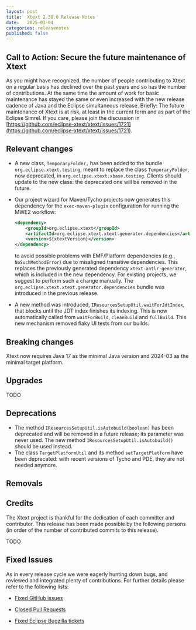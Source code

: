 ```yaml
---
layout: post
title:  Xtext 2.38.0 Release Notes
date:   2025-03-04
categories: releasenotes
published: false
---
```


## Call to Action: Secure the future maintenance of Xtext

As you might have recognized, the number of people contributing to Xtext on a regular basis has declined over the past years and so has the number of contributions. At the same time the amount of work for basic maintenance has stayed the same or even increased with the new release cadence of Java and the Eclipse simultaneous release. Briefly: The future maintenance of Xtext is at risk, at least in the current form and as part of the Eclipse Simrel. If you care, please join the discussion in [https://github.com/eclipse-xtext/xtext/issues/1721](https://github.com/eclipse-xtext/xtext/issues/1721).

## Relevant changes

* A new class, `TemporaryFolder,` has been added to the bundle `org.eclipse.xtext.testing`, meant to replace the class `TemporaryFolder`, now deprecated, in `org.eclipse.xtext.xbase.testing`. Clients should update to the new class: the deprecated one will be removed in the future.
* Our project wizard for Maven/Tycho projects now generates this dependency for the `exec-maven-plugin` configuration for running the MWE2 workflow:

  ```xml
  <dependency>
	  <groupId>org.eclipse.xtext</groupId>
	  <artifactId>org.eclipse.xtext.xtext.generator.dependencies</artifactId>
	  <version>${xtextVersion}</version>
  </dependency>
  ```

  to avoid possible problems with EMF/Platform dependencies (e.g., `NoSuchMethodError`) due to misaligned transitive dependencies.
  This replaces the previously generated dependency `xtext-antlr-generator`, which is included in the new dependency.
  For existing projects, we suggest to perform such a change manually.
  The `org.eclipse.xtext.xtext.generator.dependencies` bundle was introduced in the previous release.
* A new method was introduced, `IResourcesSetupUtil.waitForJdtIndex`, that blocks until the JDT index finishes its indexing. This is now automatically called from `waitForBuild`, `cleanBuild` and `fullBuild`. This new mechanism removed flaky UI tests from our builds. 

## Breaking changes

Xtext now requires Java 17 as the minimal Java version and 2024-03 as the minimal target platform.

## Upgrades

TODO

## Deprecations

- The method `IResourcesSetupUtil.isAutobuild(boolean)` has been deprecated and will be removed in a future release; its parameter was never used. The new method `IResourcesSetupUtil.isAutobuild()` should be used instead.
- The class `TargetPlatformUtil` and its method `setTargetPlatform` have been deprecated: with recent versions of Tycho and PDE, they are not needed anymore.

## Removals

## Credits

The Xtext project is thankful for the dedication of each committer and contributor. This release has been made possible by the following persons (in order of the number of contributed commits to this release).

TODO

## Fixed Issues

As in every release cycle we were eagerly hunting down bugs, and reviewed and integrated plenty of contributions. For further details please refer to the following lists:

* [Fixed GitHub issues](https://github.com/search?utf8=%E2%9C%93&q=is%3Aissue+milestone%3ARelease_2.38+is%3Aclosed+repo%3Aeclipse%2Fxtext+repo%3Aeclipse%2Fxtext-core+repo%3Aeclipse%2Fxtext-lib+repo%3Aeclipse%2Fxtext-extras+repo%3Aeclipse%2Fxtext-eclipse+repo%3Aeclipse%2Fxtext-idea+repo%3Aeclipse%2Fxtext-web+repo%3Aeclipse%2Fxtext-maven+repo%3Aeclipse%2Fxtext-xtend&type=Issues&ref=searchresults)

* [Closed Pull Requests](https://github.com/search?utf8=%E2%9C%93&q=is%3Apr+milestone%3ARelease_2.38+is%3Aclosed+repo%3Aeclipse%2Fxtext+repo%3Aeclipse%2Fxtext-core+repo%3Aeclipse%2Fxtext-lib+repo%3Aeclipse%2Fxtext-extras+repo%3Aeclipse%2Fxtext-eclipse+repo%3Aeclipse%2Fxtext-idea+repo%3Aeclipse%2Fxtext-web+repo%3Aeclipse%2Fxtext-maven+repo%3Aeclipse%2Fxtext-xtend&type=Issues&ref=searchresults)

* [Fixed Eclipse Bugzilla tickets](https://bugs.eclipse.org/bugs/buglist.cgi?bug_status=RESOLVED&bug_status=VERIFIED&bug_status=CLOSED&classification=Modeling&classification=Tools&columnlist=product%2Ccomponent%2Cassigned_to%2Cbug_status%2Cresolution%2Cshort_desc%2Cchangeddate%2Ckeywords&f0=OP&f1=OP&f3=CP&f4=CP&known_name=Xtext%202.31&list_id=16618269&product=TMF&product=Xtend&query_based_on=Xtext%202.31&query_format=advanced&status_whiteboard=v2.38&status_whiteboard_type=allwordssubstr)
